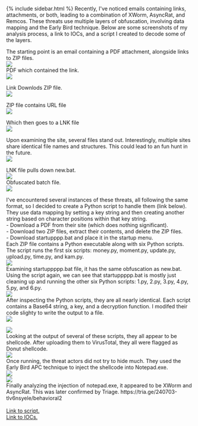 {% include sidebar.html %}
Recently, I've noticed emails containing links, attachments, or both, leading to a combination of XWorm, AsyncRat, and Remcos. These threats use multiple layers of obfuscation, involving data mapping and the Early Bird technique. Below are some screenshots of my analysis process, a link to IOCs, and a script I created to decode some of the layers.


The starting point is an email containing a PDF attachment, alongside links to ZIP files.
<br>
<a href="Screenshots/XA1.png"> 
<img src="Screenshots/XA1.png">
</a>
<br>
PDF which contained the link.
<br>
<a href="Screenshots/XA2.png"> 
<img src="Screenshots/XA2.png">
</a>
<br>

Link Downlods ZIP file.
<br>
<a href="Screenshots/XA2_1.png"> 
<img src="Screenshots/XA2_1.png">
</a>
<br>

ZIP file contains URL file
<br>
<a href="Screenshots/XA4.png"> 
<img src="Screenshots/XA4.png">
</a>
<br>

Which then goes to a LNK file
<br>
<a href="Screenshots/XA5.png"> 
<img src="Screenshots/XA5.png">
</a>
<br>

Upon examining the site, several files stand out. Interestingly, multiple sites share identical file names and structures. This could lead to an fun hunt in the future.
<br>
<a href="Screenshots/XA6.png"> 
<img src="Screenshots/XA6.png">
</a>
<br>

LNK file pulls down new.bat.
<br>
<a href="Screenshots/XA6_.png"> 
<img src="Screenshots/XA6_.png">
</a>
<br>
Obfuscated batch file. 
<br>
<a href="Screenshots/XA7.png"> 
<img src="Screenshots/XA7.png">
</a>
<br>

I've encountered several instances of these threats, all following the same format, so I decided to create a Python script to handle them (link below). They use data mapping by setting a key string and then creating another string based on character positions within that key string.<br>
    - Download a PDF from their site (which does nothing significant).<br>
    - Download two ZIP files, extract their contents, and delete the ZIP files.<br>
    - Download startupppp.bat and place it in the startup menu.<br>
Each ZIP file contains a Python executable along with six Python scripts. The script runs the first six scripts: money.py, moment.py, update.py, upload.py, time.py, and kam.py.
<br>
<a href="Screenshots/XA8.png"> 
<img src="Screenshots/XA8.png">
</a>
<br>
Examining startuppppp.bat file, it has the same obfuscation as new.bat. Using the script again, we can see that startuppppp.bat is mostly just cleaning up and running the other six Python scripts: 1.py, 2.py, 3.py, 4.py, 5.py, and 6.py.
<br>
<a href="Screenshots/XA9.png"> 
<img src="Screenshots/XA9.png">
</a>
<br>
After inspecting the Python scripts, they are all nearly identical. Each script contains a Base64 string, a key, and a decryption function.
I modifed their code slighty to write the output to a file.
<br>
<a href="Screenshots/XA10_.png"> 
<img src="Screenshots/XA10_.png">
</a>
<br>

<a href="Screenshots/XA11.png"> 
<img src="Screenshots/XA11.png">
</a>
<br>
Looking at the output of several of these scripts, they all appear to be shellcode. After uploading them to VirusTotal, they all were flagged as Donut shellcode.
<br>
<a href="Screenshots/XA12.png"> 
<img src="Screenshots/XA12.png">
</a>
<br>
Once running, the threat actors did not try to hide much. They used the Early Bird APC technique to inject the shellcode into Notepad.exe.
<br>
<a href="Screenshots/XA10.png"> 
<img src="Screenshots/XA10.png">
</a>
<br>
<a href="Screenshots/XA13.png"> 
<img src="Screenshots/XA13.png">
</a>
<br>
Finally analyzing the injection of notepad.exe, it appeared to be XWorm and AsyncRat. This was later confirmed by Triage. https://tria.ge/240703-tlv6nsyele/behavioral2

<br>
<br>
<a href="https://github.com/mcsx03/mcsx03.github.io/blob/main/IOCs/2024_07_03_Xworm_AsyncRat">Link to script.</a>
<br>
<a href="https://github.com/mcsx03/mcsx03.github.io/blob/main/Scripts/BatchDecode.py">Link to IOCs.</a>
<br>
